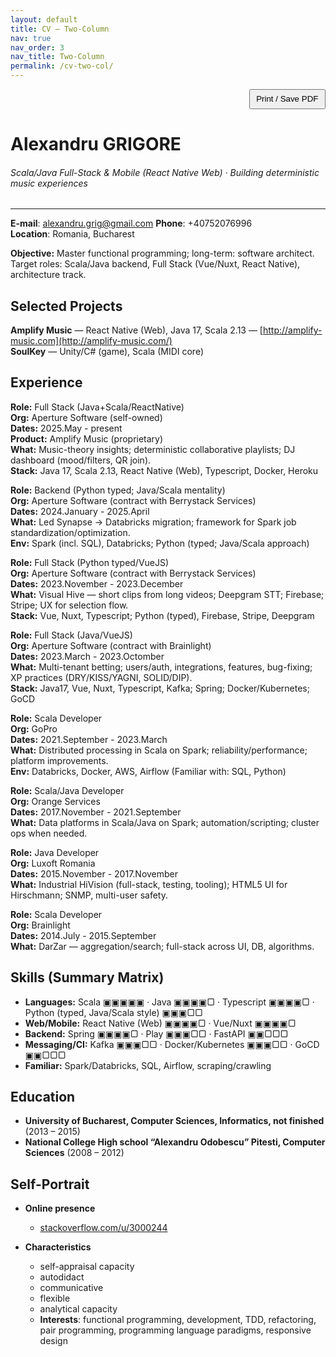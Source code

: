 ```yaml
---
layout: default
title: CV — Two-Column
nav: true
nav_order: 3
nav_title: Two-Column
permalink: /cv-two-col/
---
```


<p class="noprint" style="text-align:right;margin:0;">
  <button onclick="window.print()" style="padding:.4rem .6rem;cursor:pointer;">Print / Save PDF</button>
</p>

# Alexandru GRIGORE
###### Scala/Java Full-Stack & Mobile (React Native Web) · Building deterministic music experiences
---
**E-mail**: [alexandru.grig@gmail.com](mailto:alexandru.grig@gmail.com) **Phone**: +40752076996  
**Location**: Romania, Bucharest

**Objective:** Master functional programming; long-term: software architect. Target roles: Scala/Java backend, Full Stack (Vue/Nuxt, React Native), architecture track.

## Selected Projects
**Amplify Music** — React Native (Web), Java 17, Scala 2.13 — [http://amplify-music.com](http://amplify-music.com/)  
**SoulKey** — Unity/C# (game), Scala (MIDI core)

## Experience

**Role:** Full Stack (Java+Scala/ReactNative)  
**Org:** Aperture Software (self-owned)  
**Dates:** 2025.May - present  
**Product:** Amplify Music (proprietary)  
**What:** Music-theory insights; deterministic collaborative playlists; DJ dashboard (mood/filters, QR join).  
**Stack:** Java 17, Scala 2.13, React Native (Web), Typescript, Docker, Heroku

**Role:** Backend (Python typed; Java/Scala mentality)  
**Org:** Aperture Software (contract with Berrystack Services)  
**Dates:** 2024.January - 2025.April  
**What:** Led Synapse → Databricks migration; framework for Spark job standardization/optimization.  
**Env:** Spark (incl. SQL), Databricks; Python (typed; Java/Scala approach)

**Role:** Full Stack (Python typed/VueJS)  
**Org:** Aperture Software (contract with Berrystack Services)  
**Dates:** 2023.November - 2023.December  
**What:** Visual Hive — short clips from long videos; Deepgram STT; Firebase; Stripe; UX for selection flow.  
**Stack:** Vue, Nuxt, Typescript; Python (typed), Firebase, Stripe, Deepgram

**Role:** Full Stack (Java/VueJS)  
**Org:** Aperture Software (contract with Brainlight)  
**Dates:** 2023.March - 2023.Octomber  
**What:** Multi-tenant betting; users/auth, integrations, features, bug-fixing; XP practices (DRY/KISS/YAGNI, SOLID/DIP).  
**Stack:** Java17, Vue, Nuxt, Typescript, Kafka; Spring; Docker/Kubernetes; GoCD

**Role:** Scala Developer  
**Org:** GoPro  
**Dates:** 2021.September - 2023.March  
**What:** Distributed processing in Scala on Spark; reliability/performance; platform improvements.  
**Env:** Databricks, Docker, AWS, Airflow (Familiar with: SQL, Python)

**Role:** Scala/Java Developer  
**Org:** Orange Services  
**Dates:** 2017.November - 2021.September  
**What:** Data platforms in Scala/Java on Spark; automation/scripting; cluster ops when needed.

**Role:** Java Developer  
**Org:** Luxoft Romania  
**Dates:** 2015.November - 2017.November  
**What:** Industrial HiVision (full-stack, testing, tooling); HTML5 UI for Hirschmann; SNMP, multi-user safety.

**Role:** Scala Developer  
**Org:** Brainlight  
**Dates:** 2014.July - 2015.September  
**What:** DarZar — aggregation/search; full-stack across UI, DB, algorithms.

## Skills (Summary Matrix)

- **Languages:** Scala ▣▣▣▣▣ · Java ▣▣▣▣▢ · Typescript ▣▣▣▣▢ · Python (typed, Java/Scala style) ▣▣▣▢▢  
- **Web/Mobile:** React Native (Web) ▣▣▣▣▢ · Vue/Nuxt ▣▣▣▣▢  
- **Backend:** Spring ▣▣▣▣▢ · Play ▣▣▣▢▢ · FastAPI ▣▣▢▢▢  
- **Messaging/CI:** Kafka ▣▣▣▢▢ · Docker/Kubernetes ▣▣▣▢▢ · GoCD ▣▣▢▢▢  
- **Familiar:** Spark/Databricks, SQL, Airflow, scraping/crawling

## Education

- **University of Bucharest, Computer Sciences, Informatics, not finished** (2013 – 2015) 
- **National College High school “Alexandru Odobescu” Pitesti, Computer Sciences** (2008 – 2012) 

## Self-Portrait

- **Online presence** 
    - [stackoverflow.com/u/3000244](https://stackoverflow.com/users/3000244)

- **Characteristics** 
    - self-appraisal capacity 
    - autodidact 
    - communicative
    - flexible 
    - analytical capacity 
    - **Interests**: functional programming, development, TDD, refactoring, pair programming, programming language paradigms, responsive design

